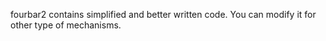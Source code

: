 fourbar2 contains simplified and better written code. You can modify it for other type of mechanisms.
